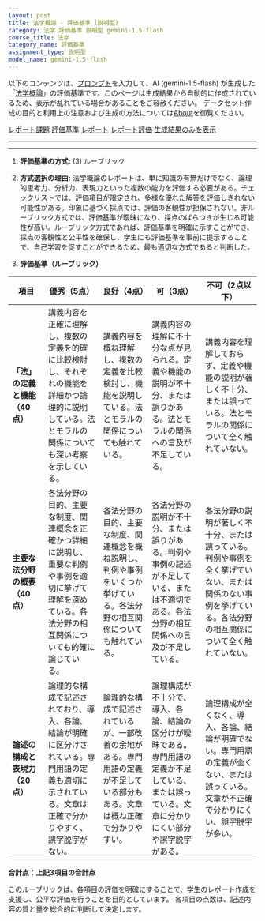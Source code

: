 ```yaml
---
layout: post
title: 法学概論 - 評価基準 (説明型)
category: 法学 評価基準 説明型 gemini-1.5-flash
course_title: 法学
category_name: 評価基準
assignment_type: 説明型
model_name: gemini-1.5-flash
---
```


以下のコンテンツは、[プロンプト](https://github.com/takedatoshiyuki/synthetic_assignments/tree/main/generated/法学/gemini-1.5-flash/prompt_評価基準-説明型.md)を入力して、AI (gemini-1.5-flash) が生成した「[法学概論](/contents/法学/)」の評価基準です。このページは生成結果から自動的に作成されているため、表示が乱れている場合があることをご容赦ください。
データセット作成の目的と利用上の注意および生成の方法については[About](/About)を御覧ください。

[レポート課題](../レポート課題-説明型)
[評価基準](../評価基準-説明型)
[レポート](../レポート-説明型)
[レポート評価](../レポート評価-説明型)
[生成結果のみを表示](https://github.com/takedatoshiyuki/synthetic_assignments/tree/main/generated/法学/gemini-1.5-flash/評価基準-説明型.md)
  

***
***
  
1. **評価基準の方式:** (3) ルーブリック

2. **方式選択の理由:**  法学概論のレポートは、単に知識の有無だけでなく、論理的思考力、分析力、表現力といった複数の能力を評価する必要がある。チェックリストでは、評価項目が限定され、多様な優れた解答を評価しきれない可能性がある。印象に基づく採点では、評価の客観性が担保されない。非ルーブリック方式では、評価基準が曖昧になり、採点のばらつきが生じる可能性が高い。ルーブリック方式であれば、評価基準を明確に示すことができ、採点の客観性と公平性を確保し、学生にも評価基準を事前に提示することで、自己学習を促すことができるため、最も適切な方式であると判断した。


3. **評価基準（ルーブリック）**

| 項目 | 優秀（5点） | 良好（4点） | 可（3点） | 不可（2点以下） |
|---|---|---|---|---|
| **「法」の定義と機能（40点）** | 講義内容を正確に理解し、複数の定義を的確に比較検討し、それぞれの機能を詳細かつ論理的に説明している。法とモラルの関係についても深い考察を示している。 | 講義内容を概ね理解し、複数の定義を比較検討し、機能を説明している。法とモラルの関係についても触れている。 | 講義内容の理解に不十分な点が見られる。定義や機能の説明が不十分、または誤りがある。法とモラルの関係への言及が不足している。 | 講義内容を理解しておらず、定義や機能の説明が著しく不十分、または誤っている。法とモラルの関係について全く触れていない。 |
| **主要な法分野の概要（40点）** | 各法分野の目的、主要な制度、関連概念を正確かつ詳細に説明し、重要な判例や事例を適切に挙げて理解を深めている。各法分野の相互関係についても的確に論じている。 | 各法分野の目的、主要な制度、関連概念を概ね説明し、判例や事例をいくつか挙げている。各法分野の相互関係についても触れている。 | 各法分野の説明が不十分、または誤りがある。判例や事例の記述が不足している、または不適切である。各法分野の相互関係への言及が不足している。 | 各法分野の説明が著しく不十分、または誤っている。判例や事例を全く挙げていない、または関係のない事例を挙げている。各法分野の相互関係について全く触れていない。 |
| **論述の構成と表現力（20点）** | 論理的な構成で記述されており、導入、各論、結論が明確に区分けされている。専門用語の定義も適切に示されている。文章は正確で分かりやすく、誤字脱字がない。 | 論理的な構成で記述されているが、一部改善の余地がある。専門用語の定義が不足している部分もある。文章は概ね正確で分かりやすい。 | 論理構成が不十分で、導入、各論、結論の区分けが曖昧である。専門用語の定義が不足している、または誤っている。文章に分かりにくい部分や誤字脱字がある。 | 論理構成が全くなく、導入、各論、結論が明確でない。専門用語の定義が全くない、または誤っている。文章が不正確で分かりにくい、誤字脱字が多い。 |


**合計点：上記3項目の合計点**


このルーブリックは、各項目の評価を明確にすることで、学生のレポート作成を支援し、公平な評価を行うことを目的としています。  各項目の点数は、記述内容の質と量を総合的に判断して決定します。

